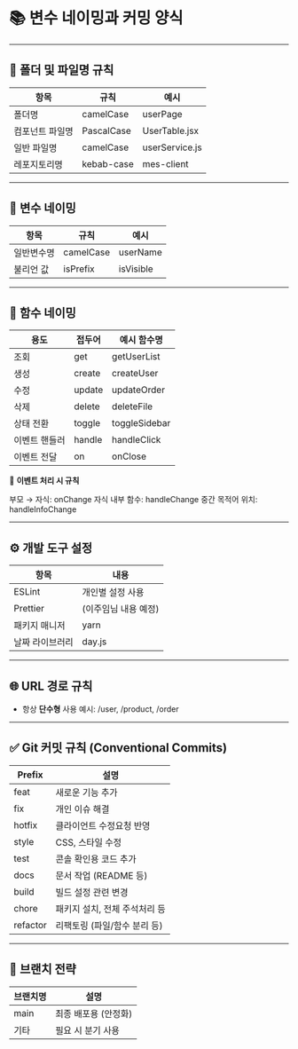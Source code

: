 # 📚 변수 네이밍과 커밍 양식

---

## 📁 폴더 및 파일명 규칙


| 항목             | 규칙                         | 예시                  |
|------------------|------------------------------|------------------------|
| 폴더명           | camelCase                    | userPage              |
| 컴포넌트 파일명  | PascalCase                   | UserTable.jsx         |
| 일반 파일명      | camelCase                    | userService.js        |
| 레포지토리명     | kebab-case                   | mes-client            |


---

## 🔡 변수 네이밍


| 항목       | 규칙       | 예시         |
|------------|------------|--------------|
| 일반변수명 | camelCase  | userName     |
| 불리언 값  | isPrefix   | isVisible    |


---

## 🧠 함수 네이밍

| 용도         | 접두어     | 예시 함수명         |
|--------------|------------|---------------------|
| 조회         | get        | getUserList         |
| 생성         | create     | createUser          |
| 수정         | update     | updateOrder         |
| 삭제         | delete     | deleteFile          |
| 상태 전환    | toggle     | toggleSidebar       |
| 이벤트 핸들러| handle     | handleClick         |
| 이벤트 전달  | on         | onClose             |

📌 **이벤트 처리 시 규칙**


부모 → 자식:      onChange
자식 내부 함수:   handleChange
중간 목적어 위치: handleInfoChange


---

## ⚙️ 개발 도구 설정


| 항목           | 내용                         |
|----------------|------------------------------|
| ESLint         | 개인별 설정 사용              |
| Prettier       | (이주임님 내용 예정)          |
| 패키지 매니저  | yarn                         |
| 날짜 라이브러리| day.js                       |

---

## 🌐 URL 경로 규칙


- 항상 **단수형** 사용
예시: /user, /product, /order


---

## ✅ Git 커밋 규칙 (Conventional Commits)


| Prefix   | 설명                              |
|----------|-----------------------------------|
| feat     | 새로운 기능 추가                  |
| fix      | 개인 이슈 해결                    |
| hotfix   | 클라이언트 수정요청 반영          |
| style    | CSS, 스타일 수정                  |
| test     | 콘솔 확인용 코드 추가             |
| docs     | 문서 작업 (README 등)             |
| build    | 빌드 설정 관련 변경               |
| chore    | 패키지 설치, 전체 주석처리 등     |
| refactor | 리팩토링 (파일/함수 분리 등)      |


---

## 🌿 브랜치 전략


| 브랜치명 | 설명                   |
|----------|------------------------|
| main     | 최종 배포용 (안정화)   |
| 기타     | 필요 시 분기 사용       |
